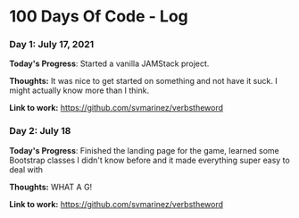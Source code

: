 # 100 Days Of Code - Log

### Day 1: July 17, 2021

**Today's Progress**: Started a vanilla JAMStack project. 

**Thoughts:** It was nice to get started on something and not have it suck. I might actually know more than I think.

**Link to work:** https://github.com/svmarinez/verbstheword

### Day 2: July 18

**Today's Progress**: Finished the landing page for the game, learned some Bootstrap classes I didn't know before and it made everything super easy to deal with

**Thoughts:** WHAT A G!

**Link to work:** https://github.com/svmarinez/verbstheword
